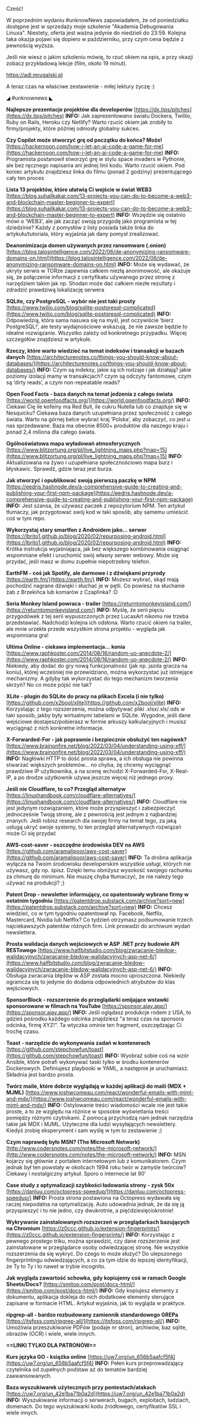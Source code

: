 Cześć!

W poprzednim wydaniu #unknowNews zapowiadałem, że od poniedziałku dostępne jest w sprzedaży moje szkolenie "Akademia Debugowania Linuxa". Niestety, oferta jest ważna jedynie do niedzieli do 23:59. Kolejna taka okazja pojawi się dopiero w październiku, przy czym cena będzie z pewnością wyższa.

Jeśli nie wiesz o jakim szkoleniu mówię, to rzuć okiem na opis, a przy okazji zobacz przykładową lekcje (film, około 19 minut).

https://adl.mrugalski.pl

 

A teraz czas na właściwe zestawienie - miłej lektury życzę :)

 

◢ #unknownews ◣

**Najlepsze prezentacje projektów dla developerów**
[https://dx.tips/pitches](https://dx.tips/pitches)
**INFO:** Jak zaprezentowano światu Dockera, Twillio, Ruby on Rails, Heroku czy Netlify? Warto rzucić okiem jak zrobiły to firmy/projekty, które później odniosły globalny sukces.

**Czy Copilot może stworzyć grę od początku do końca? Może!**
[https://hackernoon.com/how-i-let-an-ai-code-a-game-for-me](https://hackernoon.com/how-i-let-an-ai-code-a-game-for-me)
**INFO:** Programista postanowił stworzyć grę w stylu space invaders w Pythonie, ale bez ręcznego napisania ani jednej linii kodu. Warto rzucić okiem. Pod koniec artykułu znajdziesz linka do filmu (ponad 2 godziny) prezentującego cały ten proces

**Lista 13 projektów, które ułatwią Ci wejście w świat WEB3**
[https://blog.suhailkakar.com/13-projects-you-can-do-to-become-a-web3-and-blockchain-master-beginner-to-expert](https://blog.suhailkakar.com/13-projects-you-can-do-to-become-a-web3-and-blockchain-master-beginner-to-expert)
**INFO:** Wszędzie się ostatnio mówi o &lsquo;WEB3&rsquo;, ale jak zacząć swoją przygodę jako programista w tej dziedzinie? Każdy z pomysłów z listy posiada także linka do artykułu/tutoriala, który wyjaśnia jak dany pomysł zrealizować.

**Deanonimizacja domen używanych przez ransomware (.onion)**
[https://blog.talosintelligence.com/2022/06/de-anonymizing-ransomware-domains-on.html](https://blog.talosintelligence.com/2022/06/de-anonymizing-ransomware-domains-on.html)
**INFO:** Może się wydawać, że ukryty serwis w TORze zapewnia całkiem niezłą anonimowość, ale okazuje się, że połączenie informacji z certyfikatu używanego przez stronę z narzędziem takim jak np. Shodan może dać całkiem niezłe rezultaty i zdradzić prawdziwą lokalizację serwera

**SQLite, czy PostgreSQL - wybór nie jest taki prosty**
[https://www.twilio.com/blog/sqlite-postgresql-complicated](https://www.twilio.com/blog/sqlite-postgresql-complicated)
**INFO:** Odpowiedzią, która sama nasuwa się na myśl, jest oczywiście &lsquo;bierz PostgreSQL!&rsquo;, ale testy wydajnościowe wskazują, że nie zawsze będzie to idealne rozwiązanie. Wszystko zależy od konkretnego przypadku. Więcej szczegółów znajdziesz w artykule.

**Rzeczy, które warto wiedzieć na temat indeksów i transakcji w bazach danych**
[https://architecturenotes.co/things-you-should-know-about-databases/](https://architecturenotes.co/things-you-should-know-about-databases/)
**INFO:** Czym są indeksy, jakie są ich rodzaje i jak działają? jakie poziomy izolacji mamy w transakcjach? czym są odczyty fantomowe, czym są &lsquo;dirty reads&rsquo;, a czym non-repeatable reads?

**Open Food Facts - baza danych na temat jedzenia z całego świata**
[https://world.openfoodfacts.org/](https://world.openfoodfacts.org/)
**INFO:** Ciekawi Cię ile kofeiny ma Red Bull, ile cukru Nutella lub co znajduje się w Nesquicku? Ciekawa baza danych uzupełniana przez społeczność z całego świata. Warto na górnej belce wybrać kraj &lsquo;Polska&rsquo;, aby zobaczyć, co jest u nas sprzedawane. Baza ma obecnie 8500+ produktów dla naszego kraju i ponad 2,4 miliona dla całego świata.

**Ogólnoświatowa mapa wyładowań atmosferycznych**
[https://www.blitzortung.org/pl/live_lightning_maps.php?map=15](https://www.blitzortung.org/pl/live_lightning_maps.php?map=15)
**INFO:** Aktualizowana na żywo i uzupełniana społecznościowo mapa burz i błyskawic. Sprawdź, gdzie teraz jest burza.

**Jak stworzyć i opublikować swoją pierwszą paczkę w NPM**
[https://eedris.hashnode.dev/a-comprehensive-guide-to-creating-and-publishing-your-first-npm-package](https://eedris.hashnode.dev/a-comprehensive-guide-to-creating-and-publishing-your-first-npm-package)
**INFO:** Jest szansa, że używasz paczek z repozytorium NPM. Ten artykuł tłumaczy, jak przygotować swój kod w taki sposób, aby samemu umieścić coś w tym repo.

**Wykorzystaj stary smartfon z Androidem jako... serwer**
[https://lbrito1.github.io/blog/2020/02/repurposing-android.html](https://lbrito1.github.io/blog/2020/02/repurposing-android.html)
**INFO:** Krótka instrukcja wyjaśniająca, jak bez większego kombinowania osiągnąć wspomniane efekt i uruchomić swój własny serwer webowy. Może się przydać, jeśli masz w domu zupełnie niepotrzebny telefon.

**EarthFM - coś jak Spotify, ale darmowe i z dźwiękami przyrody**
[https://earth.fm/](https://earth.fm/)
**INFO:** Możesz wybrać, skąd mają pochodzić nagrane dźwięki i słuchać je w pętli. Co powiesz na słuchanie żab z Brzekińca lub komarów z Czaplinka? :D

**Seria Monkey Island powraca - trailer**
[https://returntomonkeyisland.com/](https://returntomonkeyisland.com/)
**INFO:** Myślę, że serii pięciu przygodówek z tej serii wypuszczonych przez LucasArt nikomu nie trzeba przedstawiać. Nadchodzi kolejna ich odsłona. Warto rzucić okiem na trailer, ale mnie urzekła przede wszystkim strona projektu - wygląda jak wspomniana gra!

**Ultima Online - ciekawa implementacja... konia**
[https://www.raphkoster.com/2014/08/16/random-uo-anecdote-2/](https://www.raphkoster.com/2014/08/16/random-uo-anecdote-2/)
**INFO:** Niekiedy, aby dodać do gry nową funkcjonalność (jak np. jazda gracza na koniu), której wcześniej nie przewidziano, można wykorzystać już istniejące mechanizmy. A gdyby tak wykorzystać do tego mechanizm tworzenia skrzyń? No co może pójść nie tak?

**XLite - plugin do SQLite do pracy na plikach Excela (i nie tylko)**
[https://github.com/x2bool/xlite](https://github.com/x2bool/xlite)
**INFO:** Korzystając z tego rozszerzenia, można odpytywać pliki .xlsx/.xls/.ods w taki sposób, jakby były wirtualnymi tabelami w SQLite. Wygodne, jeśli dane wejściowe dostajesz/pobierasz w formie arkuszy kalkulacyjnych i musisz wyciągnąć z nich konkretne informacje.

**X-Forwarded-For - jak poprawnie i bezpiecznie obsłużyć ten nagówek?**
[https://www.brainonfire.net/blog/2022/03/04/understanding-using-xff/](https://www.brainonfire.net/blog/2022/03/04/understanding-using-xff/)
**INFO:** Nagłówki HTTP to dość prosta sprawa, a ich obsługa nie powinna stwarzać większych problemów... no chyba, żę chcemy wyciągnąć prawdziwe IP użytkownika, a na scenę wchodzi X-Forwarded-For, X-Real-IP, a po drodze użytkownik używa jeszcze więcej niż jednego proxy.

**Jeśli nie Cloudflare, to co? Przegląd alternatyw**
[https://linuxhandbook.com/cloudflare-alternatives/](https://linuxhandbook.com/cloudflare-alternatives/)
**INFO:** Cloudflare nie jest jedynym rozwiązaniem, które może przyspieszyć i zabezpieczyć jednocześnie Twoją stronę, ale z pewnością jest jednym z najbardziej znanych. Jeśli robisz research dla swojej firmy na temat tego, za jaką usługą ukryć swoje systemy, to ten przegląd alternatywnych rozwiązań może Ci się przydać

**AWS-cost-saver - oszczędne środowiska DEV na AWS**
[https://github.com/aramalipoor/aws-cost-saver](https://github.com/aramalipoor/aws-cost-saver)
**INFO:** Ta drobna aplikacja wyłącza na Twoim środowisku developerskim wszystkie usługi, których nie używasz, gdy np. śpisz. Dzięki temu obniżysz wysokość swojego rachunku za chmurę do minimum. Nie muszę chyba tłumaczyć, że nie należy tego używać na produkcji? ;)

**Patent Drop - newsletter informujący, co opatentowały wybrane firmy w ostatnim tygodniu**
[https://patentdrop.substack.com/archive?sort=new](https://patentdrop.substack.com/archive?sort=new)
**INFO:** Chcesz wiedzieć, co w tym tygodniu opatentował np. Facebook, Netflix, Mastercard, Nvidia lub Netflix? Co tydzień otrzymasz podsumowanie trzech najciekawszych patentów różnych firm. Link prowadzi do archiwum wydań newslettera.

**Prosta walidacja danych wejściowych w ASP .NET przy budowie API RESTowego**
[https://www.halfbitstudio.com/blog/zwracanie-bledow-walidacyjnych/zwracanie-bledow-walidacyjnych-asp-net-6/](https://www.halfbitstudio.com/blog/zwracanie-bledow-walidacyjnych/zwracanie-bledow-walidacyjnych-asp-net-6/)
**INFO:** Obsługa zwracania błędów w ASP została mocno uproszczona. Niekiedy ogranicza się to jedynie do dodania odpowiednich atrybutów do klas wejściowych.

**SponsorBlock - rozszerzenie do przeglądarki omijające wstawki sponsorowane w filmach na YouTube**
[https://sponsor.ajay.app/](https://sponsor.ajay.app/)
**INFO:** Jeśli oglądasz produkcje rodem z USA, to gdzieś pośrodku każdego odcinka znajdziesz "a teraz czas na sponsora odcinka, firmę XYZ!". Ta wtyczka ominie ten fragment, oszczędzając Ci trochę czasu.

**Toast - narzędzie do wykonywania zadań w kontenerach**
[https://github.com/stepchowfun/toast](https://github.com/stepchowfun/toast)
**INFO:** Wyobraź sobie coś na wzór Ansible, które potrafi wykonywać taski tylko w środku kontenerów Dockerowych. Definiujesz playbooki w YAML, a następnie je uruchamiasz. Składnia jest bardzo prosta.

**Twórz maile, które dobrze wyglądają w każdej aplikacji do maili (MDX + MJML)**
[https://www.joshwcomeau.com/react/wonderful-emails-with-mjml-and-mdx/](https://www.joshwcomeau.com/react/wonderful-emails-with-mjml-and-mdx/)
**INFO:** Ostylowanie treści wiadomości wcale nie jest takie proste, a to ze względu na różnice w sposobie wyświetlania treści pomiędzy różnymi czytnikami. Z pomocą przychodzą nam jednak narzędzia takie jak MDX i MJML. Użyteczne dla ludzi wysyłających newslettery. Kiedyś zrobię eksperyment i sam wyślę w tym to zestawienie ;)

**Czym naprawdę było MSN? (The Microsoft Network)**
[http://www.codersnotes.com/notes/the-microsoft-network/](http://www.codersnotes.com/notes/the-microsoft-network/)
**INFO:** MSN kojarzy się głównie z portalem internetowym lub z komunikatorem. Czym jednak był ten powstały w okolicach 1994 roku twór w zamyśle twórców? Ciekawy i nostalgiczny artykuł. Sporo o internecie lat 90&rsquo;

**Case study z optymalizacji szybkości ładowania strony - zysk 50x**
[https://danluu.com/octopress-speedup/](https://danluu.com/octopress-speedup/)
**INFO:** Prosta strona postawiona na Octopress wydawała się raczej niepodatna na optymalizację. Auto udowadnia jednak, że da się ją przyspieszyć i to nie jedno, czy dwukrotnie, a pięćdziesięciokrotnie!

**Wykrywanie zainstalowanych rozszerzeń w przeglądarkach bazujących na Chromium**
[https://z0ccc.github.io/extension-fingerprints/](https://z0ccc.github.io/extension-fingerprints/)
**INFO:** Korzystając z pewnego prostego triku, można sprawdzić, czy dane rozszerzenie jest zainstalowane w przeglądarce osoby odwiedzającej stronę. Nie wszystkie rozszerzenia da się wykryć. Do czego to może służyć? Do ulepszonego fingerprintingu odwiedzających, a co za tym idzie do lepszej identyfikacji, że Ty to Ty i to nawet w trybie incognito.

**Jak wygląda zawartość schowka, gdy kopiujemy coś w ramach Google Sheets/Docs?**
[https://smitop.com/post/docs-html/](https://smitop.com/post/docs-html/)
**INFO:** Gdy kopiujesz elementy z dokumentu, aplikacja dokleja do nich dodatkowe elementy sterujące zapisane w formacie HTML. Artykuł wyjaśnia, jak to wygląda w praktyce.

**ripgrep-all - bardzo rozbudowany zamiennik standardowego GREPa**
[https://itsfoss.com/ripgrep-all/](https://itsfoss.com/ripgrep-all/)
**INFO:** Umożliwia przeszukiwanie PDFów (podaje nr stron), archiwów, baz sqlite, obrazów (OCR) i wiele, wiele innych.

**==LINKI TYLKO DLA PATRONÓW==**

**Kurs języka GO - książka online**
[https://uw7.org/un_656b5aafcf5f4](https://uw7.org/un_656b5aafcf5f4)
**INFO:** Pełen kurs przeprowadzający czytelnika od zupełnych podstaw aż do tematów bardziej zaawansowanych.

**Baza wyszukiwarek użytecznych przy pentestach/atakach**
[https://uw7.org/un_42e1ba71b0a2d](https://uw7.org/un_42e1ba71b0a2d)
**INFO:** Wyszukiwanie informacji o serwerach, bugach, exploitach, ludziach, domenach. Do tego wyszukiwarki kodu źródłowego, certyfikatów SSL i wiele innych.